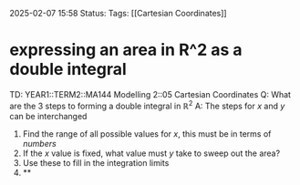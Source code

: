 2025-02-07 15:58
Status: 
Tags: [[Cartesian Coordinates]]
# expressing an area in R^2 as a double integral

TD: YEAR1::TERM2::MA144 Modelling 2::05 Cartesian Coordinates
Q: What are the 3 steps to forming a double integral in $\mathbb{R}^{2}$
A: The steps for $x$ and $y$ can be interchanged
1) Find the range of all possible values for $x$, this must be in terms of _numbers_
2) If the $x$ value is fixed, what value must $y$ take to sweep out the area?
3) Use these to fill in the integration limits
4) **